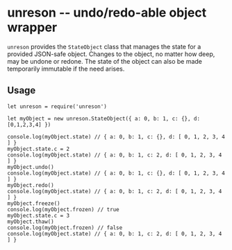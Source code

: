 # unreson -- undo/redo-able object wrapper

`unreson` provides the `StateObject` class that manages the state for a provided JSON-safe object. Changes to the object, no matter how deep, may be undone or redone. The state of the object can also be made temporarily immutable if the need arises.

## Usage

    let unreson = require('unreson')

    let myObject = new unreson.StateObject({ a: 0, b: 1, c: {}, d: [0,1,2,3,4] })

    console.log(myObject.state) // { a: 0, b: 1, c: {}, d: [ 0, 1, 2, 3, 4 ] }
    myObject.state.c = 2
    console.log(myObject.state) // { a: 0, b: 1, c: 2, d: [ 0, 1, 2, 3, 4 ] }
    myObject.undo()
    console.log(myObject.state) // { a: 0, b: 1, c: {}, d: [ 0, 1, 2, 3, 4 ] }
    myObject.redo()
    console.log(myObject.state) // { a: 0, b: 1, c: 2, d: [ 0, 1, 2, 3, 4 ] }
    myObject.freeze()
    console.log(myObject.frozen) // true
    myObject.state.c = 3
    myObject.thaw()
    console.log(myObject.frozen) // false
    console.log(myObject.state) // { a: 0, b: 1, c: 2, d: [ 0, 1, 2, 3, 4 ] }
